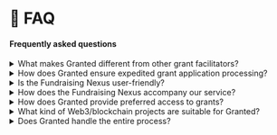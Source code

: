 # 🤚 FAQ

#### **Frequently** asked questions

<details>

<summary>What makes Granted different from other grant facilitators?<img src="https://assets-global.website-files.com/64523c92297d423745b40ae3/64523c92297d42f5beb40b94_icon_chevron.svg" alt=""></summary>

Unlike our competitors Granted is a fully managed service. Our team takes pride in building personal relationships not just with grant committees, but also with our clients. We feel that by taking this personal approach and understanding clearly our client's vision and the needs of the Foundations, we can become a driven force in accelerating Web3 adoption.

</details>

<details>

<summary>How does Granted ensure expedited grant application processing?<img src="https://assets-global.website-files.com/64523c92297d423745b40ae3/64523c92297d42f5beb40b94_icon_chevron.svg" alt=""></summary>

Granted partners with grant foundations to get a clear understanding of the criteria projects must meet to receive grant funding. With this information we are able to pre-evaluate our clients on behalf of the network and subsequently create and submit applications that are in line with the committee's requirements for prompt consideration.

</details>

<details>

<summary>Is the Fundraising Nexus user-friendly?<img src="https://assets-global.website-files.com/64523c92297d423745b40ae3/64523c92297d42f5beb40b94_icon_chevron.svg" alt=""></summary>

Yes! To ensure a smooth onboarding process the Granted team is always on hand to show you the ropes.The Nexus is designed with both Grant Foundations and our Clients in mind, by centralising application tracking, documentation, milestones and more in one easy to use package we can ensure that the Fundraising Nexus facilitates a stress free journey to getting Granted.



</details>

<details>

<summary>How does the Fundraising Nexus accompany our service?<img src="https://assets-global.website-files.com/64523c92297d423745b40ae3/64523c92297d42f5beb40b94_icon_chevron.svg" alt=""></summary>

The Fundraising Nexus serves as a central location for tracking the application process. Clients can monitor each stage of the process, send and receive documentation to grant foundations directly, manage and track their milestones and also access our affiliate area that offers preferential rates to a wide range of Blockchain service providers.



</details>

<details>

<summary>How does Granted provide preferred access to grants?<img src="https://assets-global.website-files.com/64523c92297d423745b40ae3/64523c92297d42f5beb40b94_icon_chevron.svg" alt=""></summary>

Partnering with Grant committees gives the Granted team a clear understanding of the requirements and the kinds of initiatives they want to expand their network for. On behalf of the Networks, we grant and prequalify our clients through this understanding. This implies that foundations will give our applications first priority when we submit them since they are aware that we already match the requirements.

</details>

<details>

<summary>What kind of Web3/blockchain projects are suitable for Granted?<img src="https://assets-global.website-files.com/64523c92297d423745b40ae3/64523c92297d42f5beb40b94_icon_chevron.svg" alt=""></summary>

We highly encourage any project seeking grant funding apply to join Granted, given the rapid development of the blockchain space, foundations often adjust their onboarding requirements in an effort to broaden the variety of projects building on their network.

</details>

<details>

<summary>Does Granted handle the entire process?<img src="https://assets-global.website-files.com/64523c92297d423745b40ae3/64523c92297d42f5beb40b94_icon_chevron.svg" alt=""></summary>

Granted manages the entire application process, from creating the application framework to submitting the application directly to the foundation. We also build and oversee our clients project milestones, making sure they get all the assistance they require to effectively complete each milestone and produce the best possible version of their project.

</details>



